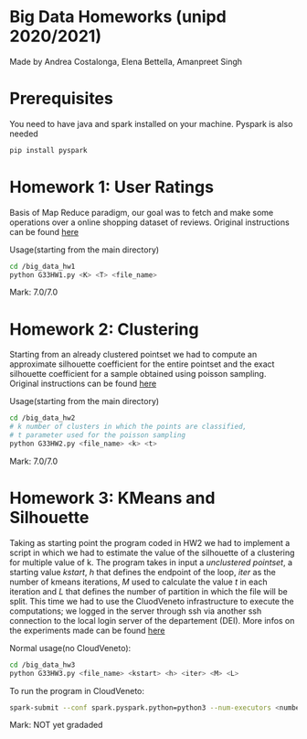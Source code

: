 # Big Data Homeworks (unipd 2020/2021)

Made by Andrea Costalonga, Elena Bettella, Amanpreet Singh

# Prerequisites
You need to have java and spark installed on your machine.
Pyspark is also needed
```bash
pip install pyspark
```

# Homework 1: User Ratings
Basis of Map Reduce paradigm, our goal was to fetch and make some 
operations over a online shopping dataset of reviews.
Original instructions can be found [here](/big_data_hw1/hw1_description)

Usage(starting from the main directory)
```bash
cd /big_data_hw1
python G33HW1.py <K> <T> <file_name>
```

Mark: 7.0/7.0

# Homework 2: Clustering
Starting from an already clustered pointset we had to compute an 
approximate silhouette coefficient for the entire pointset and 
the exact silhouette coefficient for a sample obtained using poisson sampling.
Original instructions can be found [here](/big_data_hw2/hw2_description)

Usage(starting from the main directory)
```bash
cd /big_data_hw2
# k number of clusters in which the points are classified, 
# t parameter used for the poisson sampling
python G33HW2.py <file_name> <k> <t>
```

Mark: 7.0/7.0

# Homework 3: KMeans and Silhouette
Taking as starting point the program coded in HW2 we had to implement a script
in which we had to estimate the value of the silhouette of a clustering for multiple value of k.
The program takes in input a *unclustered pointset*, a starting value *kstart*, *h* that defines 
the endpoint of the loop, *iter* as the number of kmeans iterations, *M* used to calculate the
value *t* in each iteration and *L* that defines the number of partition in which the file will 
be split. 
This time we had to use the CluodVeneto infrastructure to execute the computations; we logged in the 
server through ssh via another ssh connection to the local login server of the departement (DEI).
More infos on the experiments made can be found [here](/big_data_hw3/hw3_description)

Normal usage(no CloudVeneto):
```bash
cd /big_data_hw3
python G33HW3.py <file_name> <kstart> <h> <iter> <M> <L>
```

To run the program in CloudVeneto:
```bash
spark-submit --conf spark.pyspark.python=python3 --num-executors <number_of_executors> G33HW3.py <file_name> <kstart> <h> <iter> <M> <L>
```

Mark: NOT yet gradaded